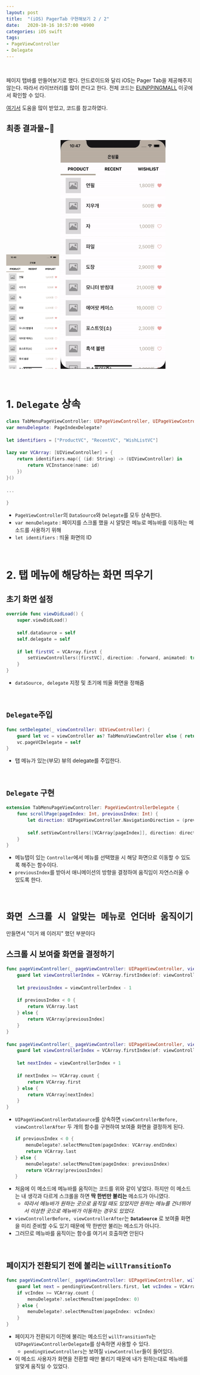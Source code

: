 ```yaml
---
layout: post
title:  "(iOS) PagerTab 구현해보기 2 / 2"
date:   2020-10-16 10:57:00 +0900
categories: iOS swift 
tags:
- PageViewController
- Delegate
---
```

<br>

페이지 탭바를 만들어보기로 했다. 안드로이드와 달리 iOS는 Pager Tab을 제공해주지 않는다. 따라서 라이브러리를 많이 쓴다고 한다. 전체 코드는 [EUNPPINGMALL](https://github.com/EunYeongKim/EUNPPINGMALL) 이곳에서 확인할 수 있다.  

[여기서](https://yagom.net/forums/topic/pageviewcontroller%eb%a1%9c-ui-%ea%b5%ac%ec%84%b1%ed%95%98%ea%b8%b0/) 도움을 많이 받았고, 코드를 참고하였다. 

## 최종 결과물~👻 
<img src="/assets/image/SwiftPagerTab.png" style="zoom: 30%;"/> <img src="/assets/image/PagerTabGIF.gif" style="zoom: 60%;"/>

<br>

# 1. `Delegate` 상속

```swift
class TabMenuPageViewController: UIPageViewController, UIPageViewControllerDataSource, UIPageViewControllerDelegate {
var menuDelegate: PageIndexDelegate?

let identifiers = ["ProductVC", "RecentVC", "WishListVC"]

lazy var VCArray: [UIViewController] = {
    return identifiers.map({ (id: String) -> (UIViewController) in
        return VCInstance(name: id)
    })
}()

...

}
```

* `PageViewController`의 `DataSource`와 `Delegate`를 모두 상속한다.
* `var menuDelegate` : 페이지를 스크롤 했을 시 알맞은 메뉴로 메뉴바를 이동하는 메소드를 사용하기 위해
* `let identifiers` : 띄울 화면의 ID

<br>

# 2. 탭 메뉴에 해당하는 화면 띄우기

## 초기 화면 설정

```swift
override func viewDidLoad() {
    super.viewDidLoad()
    
    self.dataSource = self
    self.delegate = self
    
    if let firstVC = VCArray.first {
        setViewControllers([firstVC], direction: .forward, animated: true, completion: nil)
    }
}
```
* `dataSource, delegate` 지정 및 초기에 띄울 화면을 정해줌

<br>

## `Delegate`주입

```swift
func setDelegate(_ viewController: UIViewController) {
    guard let vc = viewController as? TabMenuViewController else { return }
    vc.pageVCDelegate = self
}
```
* 탭 메뉴가 있는(부모) 뷰의 delegate를 주입한다.

<br>

## `Delegate` 구현

```swift
extension TabMenuPageViewController: PageViewControllerDelegate {
    func scrollPage(pageIndex: Int, previousIndex: Int) {
        let direction: UIPageViewController.NavigationDirection = (previousIndex > pageIndex) ? .reverse : .forward
        
        self.setViewControllers([VCArray[pageIndex]], direction: direction, animated: true, completion: nil)
    }
}
```
* 메뉴탭이 있는 `Controller`에서 메뉴를 선택했을 시 해당 화면으로 이동할 수 있도록 해주는 함수이다.
* `previousIndex`를 받아서 애니메이션의 방향을 결정하여 움직임이 자연스러울 수 있도록 한다.

<br>

# `화면 스크롤 시 알맞는 메뉴로 언더바 움직이기`
만들면서 "이거 왜 이러지" 했던 부분이다

## 스크롤 시 보여줄 화면을 결정하기

```swift
func pageViewController(_ pageViewController: UIPageViewController, viewControllerBefore viewController: UIViewController) -> UIViewController? {
    guard let viewControllerIndex = VCArray.firstIndex(of: viewController) else { return nil }
    
    let previousIndex = viewControllerIndex - 1
    
    if previousIndex < 0 {
        return VCArray.last
    } else {
        return VCArray[previousIndex]
    }
}

func pageViewController(_ pageViewController: UIPageViewController, viewControllerAfter viewController: UIViewController) -> UIViewController? {
    guard let viewControllerIndex = VCArray.firstIndex(of: viewController) else { return nil }
    
    let nextIndex = viewControllerIndex + 1
    
    if nextIndex >= VCArray.count {
        return VCArray.first
    } else {
        return VCArray[nextIndex]
    }
}
```

* `UIPageViewControllerDataSource`를 상속하면 `viewControllerBefore, viewControllerAfter` 두 개의 함수를 구현하여 보여줄 화면을 결정하게 된다.
    ```swift
    if previousIndex < 0 {
        menuDelegate?.selectMenuItem(pageIndex: VCArray.endIndex)
        return VCArray.last
    } else {
        menuDelegate?.selectMenuItem(pageIndex: previousIndex)
        return VCArray[previousIndex]
    }
    ```
* 처음에 이 메소드에 메뉴바를 움직이는 코드를 위와 같이 넣었다. 하지만 이 메소드는 내 생각과 다르게 스크롤을 하면 **딱 한번만 불리는** 메소드가 아니였다. 
    * *따라서 메뉴바가 원하는 곳으로 움직일 때도 있었지만 원하는 메뉴를 건너뛰어서 이상한 곳으로 메뉴바가 이동하는 경우도 있었다.*
* `viewControllerBefore, viewControllerAfter`는 **`DataSource`** 로 보여줄 화면을 미리 준비할 수도 있기 때문에 딱 한번만 불리는 메소드가 아니다. 
* 그러므로 메뉴바를 움직이는 함수를 여기서 호출하면 안된다

<br>

## 페이지가 전환되기 전에 불리는 `willTransitionTo`

```swift
func pageViewController(_ pageViewController: UIPageViewController, willTransitionTo pendingViewControllers: [UIViewController]) {
    guard let next = pendingViewControllers.first, let vcIndex = VCArray.firstIndex(of: next) else { return }
    if vcIndex >= VCArray.count {
        menuDelegate?.selectMenuItem(pageIndex: 0)
    } else {
        menuDelegate?.selectMenuItem(pageIndex: vcIndex)
    }
}
```

* 페이지가 전환되기 이전에 불리는 메소드인 `willTransitionTo`는 `UIPageViewControllerDelegate`를 상속하면 사용할 수 있다.
    * `pendingViewControllers`는 보여질 `viewController`들이 들어있다.
* 이 메소드 사용자가 화면을 전환할 때만 불리기 때문에 내가 원하는대로 메뉴바를 알맞게 움직일 수 있었다. 


